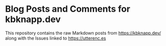 Blog Posts and Comments for kbknapp.dev
===

This repository contains the raw Markdown posts from https://kbknapp.dev/ along
with the Issues linked to https://utterenc.es
